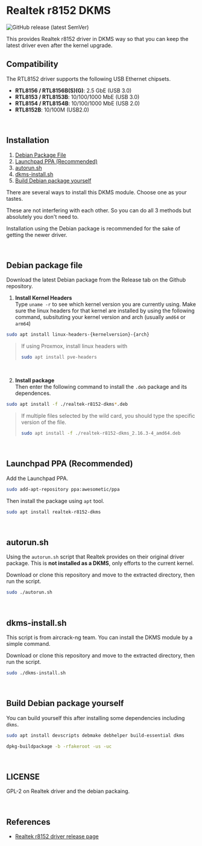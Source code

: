 # Realtek r8152 DKMS

![GitHub release (latest SemVer)](https://img.shields.io/github/v/release/awesometic/realtek-r8152-dkms?sort=semver&style=for-the-badge)

This provides Realtek r8152 driver in DKMS way so that you can keep the latest driver even after the kernel upgrade.

## Compatibility

The RTL8152 driver supports the following USB Ethernet chipsets.

- **RTL8156 / RTL8156B(S)(G)**: 2.5 GbE (USB 3.0)
- **RTL8153 / RTL8153B**: 10/100/1000 MbE (USB 3.0)
- **RTL8154 / RTL8154B**: 10/100/1000 MbE (USB 2.0)
- **RTL8152B**: 10/100M (USB2.0)

<br/>

## Installation

1. [Debian Package File](#debian-package-file)
2. [Launchpad PPA (Recommended)](#launchpad-ppa-recommended)
3. [autorun.sh](#autorunsh)
4. [dkms-install.sh](#dkms-installsh)
5. [Build Debian package yourself](#build-debian-package-yourself)

There are several ways to install this DKMS module. Choose one as your tastes.

These are not interfering with each other. So you can do all 3 methods but absolutely you don't need to.

Installation using the Debian package is recommended for the sake of getting the newer driver.

<br/>

## Debian package file

Download the latest Debian package from the Release tab on the Github repository.

1. **Install Kernel Headers**  
Type `uname -r` to see which kernel version you are currently using. Make sure the linux headers for that kernel are installed by using the following command, subsituting your kernel version and arch (usually `amd64` or `arm64`)  
```bash
sudo apt install linux-headers-{kernelversion}-{arch}
```
> If using Proxmox, install linux headers with
> ```bash
> sudo apt install pve-headers
> ```
<br/>

2. **Install package**  
Then enter the following command to install the `.deb` package and its dependences.  
```bash
sudo apt install -f ./realtek-r8152-dkms*.deb
```


> If multiple files selected by the wild card, you should type the specific version of the file.
>
> ```bash
> sudo apt install -f ./realtek-r8152-dkms_2.16.3-4_amd64.deb
> ```

<br/>

## Launchpad PPA (Recommended)

Add the Launchpad PPA.

```bash
sudo add-apt-repository ppa:awesometic/ppa
```

Then install the package using `apt` tool.

```bash
sudo apt install realtek-r8152-dkms
```

<br/>

## autorun.sh

Using the `autorun.sh` script that Realtek provides on their original driver package. This is **not installed as a DKMS**, only efforts to the current kernel.

Download or clone this repository and move to the extracted directory, then run the script.

```bash
sudo ./autorun.sh
```

<br/>

## dkms-install.sh

This script is from aircrack-ng team. You can install the DKMS module by a simple command.

Download or clone this repository and move to the extracted directory, then run the script.

```bash
sudo ./dkms-install.sh
```

<br/>

## Build Debian package yourself

You can build yourself this after installing some dependencies including `dkms`.

```bash
sudo apt install devscripts debmake debhelper build-essential dkms
```

```bash
dpkg-buildpackage -b -rfakeroot -us -uc
```

<br/>

## LICENSE

GPL-2 on Realtek driver and the debian packaing.

<br/>

## References

- [Realtek r8152 driver release page](https://www.realtek.com/en/component/zoo/category/network-interface-controllers-10-100-1000m-gigabit-ethernet-usb-3-0-software)
